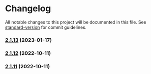 # Changelog

All notable changes to this project will be documented in this file. See [standard-version](https://github.com/conventional-changelog/standard-version) for commit guidelines.

### [2.1.13](https://github.com/rabix/cwl-svg/compare/2.1.12...2.1.13) (2023-01-17)

### [2.1.12](https://github.com/rabix/cwl-svg/compare/2.1.11...2.1.12) (2022-10-11)

### [2.1.11](https://github.com/rabix/cwl-svg/compare/2.1.10...2.1.11) (2022-10-11)
